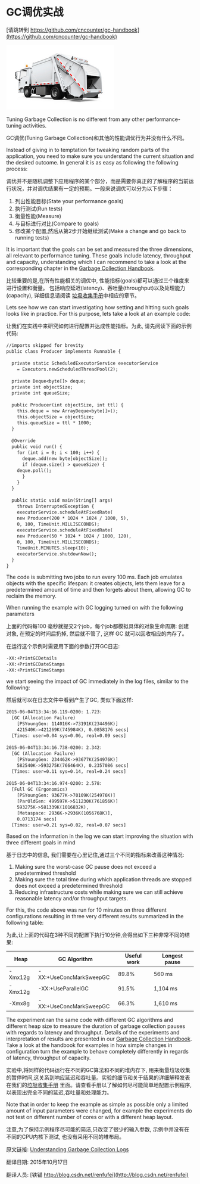 GC调优实战
==

[请跳转到 https://github.com/cncounter/gc-handbook](https://github.com/cncounter/gc-handbook)

![](garbage-collection.jpeg)

Tuning Garbage Collection is no different from any other performance-tuning activities.

GC调优(Tuning Garbage Collection)和其他的性能调优行为并没有什么不同。

Instead of giving in to temptation for tweaking random parts of the application, you need to make sure you understand the current situation and the desired outcome. In general it is as easy as following the following process:

调优并不是随机调整下应用程序的某个部分，而是需要你真正的了解程序的当前运行状况，并对调优结果有一定的预期。一般来说调优可以分为以下步骤：


1. 列出性能目标(State your performance goals)
2. 执行测试(Run tests)
3. 衡量性能(Measure)
4. 与目标进行对比(Compare to goals)
5. 修改某个配置,然后从第2步开始继续测试(Make a change and go back to running tests)


It is important that the goals can be set and measured the three dimensions, all relevant to performance tuning. These goals include latency, throughput and capacity, understanding which I can recommend to take a look at the corresponding chapter in the [Garbage Collection Handbook](https://plumbr.eu/handbook/gc-tuning#throughput-vs-latency-vs-capacity).


比较重要的是,在所有性能相关的调优中, 性能指标(goals)都可以通过三个维度来进行设置和衡量。 包括响应延迟(latency)、吞吐量(throughput)以及处理能力(capacity), 详细信息请阅读 [垃圾收集手册](https://plumbr.eu/handbook/gc-tuning#throughput-vs-latency-vs-capacity)中相应的章节。


Lets see how we can start investigating how setting and hitting such goals looks like in practice. For this purpose, lets take a look at an example code:


让我们在实践中来研究如何进行配置并达成性能指标。为此, 请先阅读下面的示例代码:



	//imports skipped for brevity
	public class Producer implements Runnable {

	  private static ScheduledExecutorService executorService 
		= Executors.newScheduledThreadPool(2);

	  private Deque<byte[]> deque;
	  private int objectSize;
	  private int queueSize;

	  public Producer(int objectSize, int ttl) {
	    this.deque = new ArrayDeque<byte[]>();
	    this.objectSize = objectSize;
	    this.queueSize = ttl * 1000;
	  }

	  @Override
	  public void run() {
	    for (int i = 0; i < 100; i++) {
	      deque.add(new byte[objectSize]);
	      if (deque.size() > queueSize) {
		deque.poll();
	      }
	    }
	  }

	  public static void main(String[] args) 
		throws InterruptedException {
	    executorService.scheduleAtFixedRate(
		new Producer(200 * 1024 * 1024 / 1000, 5),
		0, 100, TimeUnit.MILLISECONDS);
	    executorService.scheduleAtFixedRate(
		new Producer(50 * 1024 * 1024 / 1000, 120),
		0, 100, TimeUnit.MILLISECONDS);
	    TimeUnit.MINUTES.sleep(10);
	    executorService.shutdownNow();
	  }
	}

The code is submitting two jobs to run every 100 ms. Each job emulates objects with the specific lifespan: it creates objects, lets them leave for a predetermined amount of time and then forgets about them, allowing GC to reclaim the memory.

When running the example with GC logging turned on with the following parameters

上面的代码每100 毫秒就提交2个job，每个job都模拟具体的对象生命周期: 创建对象, 在预定的时间后扔掉, 然后就不管了, 这样 GC 就可以回收相应的内存了。

在运行这个示例时需要用下面的参数打开GC日志:


	-XX:+PrintGCDetails
	-XX:+PrintGCDateStamps
	-XX:+PrintGCTimeStamps

we start seeing the impact of GC immediately in the log files, similar to the following:

然后就可以在日志文件中看到产生了GC, 类似下面这样:


	2015-06-04T13:34:16.119-0200: 1.723: 
	  [GC (Allocation Failure) 
	    [PSYoungGen: 114016K->73191K(234496K)] 
	    421540K->421269K(745984K), 0.0858176 secs]
	  [Times: user=0.04 sys=0.06, real=0.09 secs] 
	
	2015-06-04T13:34:16.738-0200: 2.342: 
	  [GC (Allocation Failure) 
	    [PSYoungGen: 234462K->93677K(254976K)]
	    582540K->593275K(766464K), 0.2357086 secs]
	  [Times: user=0.11 sys=0.14, real=0.24 secs] 
	
	2015-06-04T13:34:16.974-0200: 2.578: 
	  [Full GC (Ergonomics) 
	    [PSYoungGen: 93677K->70109K(254976K)]
	    [ParOldGen: 499597K->511230K(761856K)]
	    593275K->581339K(1016832K),
	    [Metaspace: 2936K->2936K(1056768K)],
	    0.0713174 secs]
	  [Times: user=0.21 sys=0.02, real=0.07 secs]


Based on the information in the log we can start improving the situation with three different goals in mind


基于日志中的信息, 我们需要在心里记住,通过三个不同的指标来改善这种情况:


1. Making sure the worst-case GC pause does not exceed a predetermined threshold
1. Making sure the total time during which application threads are stopped does not exceed a predetermined threshold
1. Reducing infrastructure costs while making sure we can still achieve reasonable latency and/or throughput targets.

For this, the code above was run for 10 minutes on three different configurations resulting in three very different results summarized in the following table:

为此,让上面的代码在3种不同的配置下执行10分钟,会得出如下三种非常不同的结果:


<table class="data compact">
<thead>
<tr>
<th><b>Heap</b></th>
<th><b>GC Algorithm</b></th>
<th><b>Useful work</b></th>
<th><b>Longest pause</b></th>
</tr>
</thead>
<tbody>
<tr>
<td>-Xmx12g</td>
<td>-XX:+UseConcMarkSweepGC</td>
<td>89.8%</td>
<td>560 ms</td>
</tr>
<tr>
<td>-Xmx12g</td>
<td>-XX:+UseParallelGC</td>
<td>91.5%</td>
<td>1,104 ms</td>
</tr>
<tr>
<td>-Xmx8g</td>
<td>-XX:+UseConcMarkSweepGC</td>
<td>66.3%</td>
<td>1,610 ms</td>
</tr>
</tbody>
</table>


The experiment ran the same code with different GC algorithms and different heap size to measure the duration of garbage collection pauses with regards to latency and throughput. Details of the experiments and interpretation of results are presented in our [Garbage Collection Handbook](https://plumbr.eu/handbook/gc-tuning#tuning-for-latency). Take a look at the handbook for examples in how simple changes in configuration turn the example to behave completely differently in regards of latency, throughput of capacity.

实验中,将同样的代码运行在不同的GC算法和不同的堆内存下, 用来衡量垃圾收集的暂停时间,这关系到响应延迟和吞吐量。实验的细节和关于结果的详细解释发表在我们的[垃圾收集手册](https://plumbr.eu/handbook/gc-tuning#tuning-for-latency) 里面。请查看手册以了解如何尽可能简单地配置示例程序,以表现出完全不同的延迟,吞吐量和处理能力。

Note that in order to keep the example as simple as possible only a limited amount of input parameters were changed, for example the experiments do not test on different number of cores or with a different heap layout.

注意,为了保持示例程序尽可能的简洁,只改变了很少的输入参数, 示例中并没有在不同的CPU内核下测试, 也没有采用不同的堆布局。



原文链接: [Understanding Garbage Collection Logs](https://plumbr.eu/blog/garbage-collection/understanding-garbage-collection-logs)

翻译日期: 2015年10月17日

翻译人员: [铁锚 http://blog.csdn.net/renfufei](http://blog.csdn.net/renfufei)
